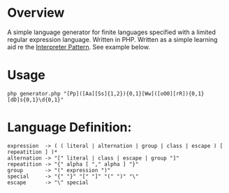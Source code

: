 # Overview
A simple language generator for finite languages specified with a limited regular expression language. 
Written in PHP. Written as a simple learning aid re the [Interpreter Pattern](https://en.wikipedia.org/wiki/Interpreter_pattern). 
See example below.

# Usage

    php generator.php "[Pp]([Aa][Ss]{1,2}){0,1}[Ww]([oO0][rR]){0,1}[dD]s{0,1}\d{0,1}"

# Language Definition:

    expression  -> ( ( literal | alternation | group | class | escape ) [ repeatition ] )*
    alternation -> "[" literal | class | escape | group "]"
    repeatition -> "{" alpha [ "," alpha ] "}"
    group       -> "(" expression ")"
    special     -> "{" "}" "[" "]" "(" ")" "\"
    escape      -> "\" special
